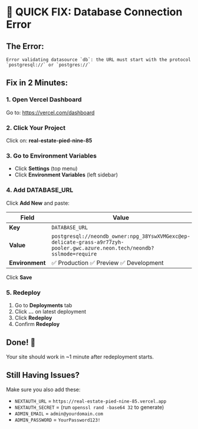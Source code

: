 # 🚨 QUICK FIX: Database Connection Error

## The Error:
```
Error validating datasource `db`: the URL must start with the protocol `postgresql://` or `postgres://`
```

## Fix in 2 Minutes:

### 1. Open Vercel Dashboard
Go to: https://vercel.com/dashboard

### 2. Click Your Project
Click on: **real-estate-pied-nine-85**

### 3. Go to Environment Variables
- Click **Settings** (top menu)
- Click **Environment Variables** (left sidebar)

### 4. Add DATABASE_URL
Click **Add New** and paste:

| Field | Value |
|-------|-------|
| **Key** | `DATABASE_URL` |
| **Value** | `postgresql://neondb_owner:npg_38YswXVMGexc@ep-delicate-grass-a9r77zyh-pooler.gwc.azure.neon.tech/neondb?sslmode=require` |
| **Environment** | ✅ Production ✅ Preview ✅ Development |

Click **Save**

### 5. Redeploy
1. Go to **Deployments** tab
2. Click **...** on latest deployment
3. Click **Redeploy**
4. Confirm **Redeploy**

## Done! 🎉
Your site should work in ~1 minute after redeployment starts.

## Still Having Issues?
Make sure you also add these:
- `NEXTAUTH_URL` = `https://real-estate-pied-nine-85.vercel.app`
- `NEXTAUTH_SECRET` = (run `openssl rand -base64 32` to generate)
- `ADMIN_EMAIL` = `admin@yourdomain.com`
- `ADMIN_PASSWORD` = `YourPassword123!`